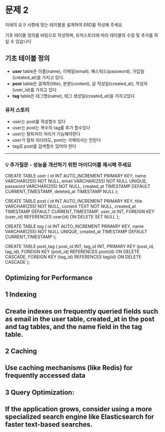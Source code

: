 # 문제 2

아래의 요구 사항에 맞는 테이블을 설계하여 ERD를 작성해 주세요

기초 테이블 정의를 바탕으로 작성하며,
유저스토리에 따라 테이블의 수정 및 추가를 하실 수 있습니다

## 기초 테이블 정의

- **user** table은 이름(name), 이메일(email), 패스워드(password), 가입일(created_at)을 가지고 있다.
- **post** table은 글제목(title), 본문(content), 글 작성일(created_at), 작성자(user_id)를 가지고 있다
- **tag** table은 태그명(name), 태그 생성일(created_at)을 가지고있다

### 유저 스토리

- user는 post를 작성할수 있다
- user는 post는 복수의 tag를 추가 할수있다
- user는 탈퇴처리 처리가 가능해야한다
- user가 탈퇴 되더라도, post는 삭제되서는 안된다
- tag로 post를 검색할수 있어야 한다

---

### 💡 추가질문 - 성능을 개선하기 위한 아이디어를 제시해 주세요

CREATE TABLE user (
id INT AUTO_INCREMENT PRIMARY KEY,
name VARCHAR(255) NOT NULL,
email VARCHAR(255) NOT NULL UNIQUE,
password VARCHAR(255) NOT NULL,
created_at TIMESTAMP DEFAULT CURRENT_TIMESTAMP,
deleted_at TIMESTAMP NULL
);

CREATE TABLE post (
id INT AUTO_INCREMENT PRIMARY KEY,
title VARCHAR(255) NOT NULL,
content TEXT NOT NULL,
created_at TIMESTAMP DEFAULT CURRENT_TIMESTAMP,
user_id INT,
FOREIGN KEY (user_id) REFERENCES user(id) ON DELETE SET NULL
);

CREATE TABLE tag (
id INT AUTO_INCREMENT PRIMARY KEY,
name VARCHAR(255) NOT NULL UNIQUE,
created_at TIMESTAMP DEFAULT CURRENT_TIMESTAMP
);

CREATE TABLE post_tag (
post_id INT,
tag_id INT,
PRIMARY KEY (post_id, tag_id),
FOREIGN KEY (post_id) REFERENCES post(id) ON DELETE CASCADE,
FOREIGN KEY (tag_id) REFERENCES tag(id) ON DELETE CASCADE
);

## Optimizing for Performance

## 1 Indexing

## Create indexes on frequently queried fields such as email in the user table, created_at in the post and tag tables, and the name field in the tag table.

## 2 Caching

## Use caching mechanisms (like Redis) for frequently accessed data

## 3 Query Optimization:

## If the application grows, consider using a more specialized search engine like Elasticsearch for faster text-based searches.
